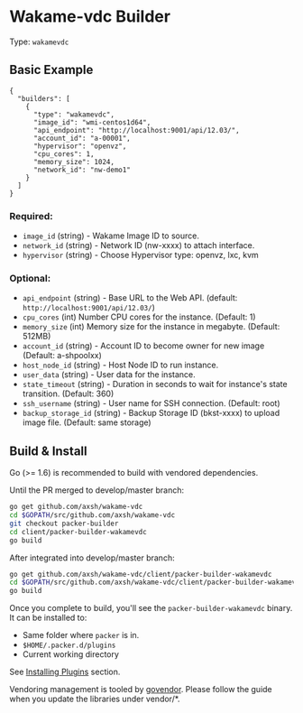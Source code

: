 # Wakame-vdc Builder

Type: ``wakamevdc``

## Basic Example

``` {.javascript}
{
  "builders": [
    {
      "type": "wakamevdc",
      "image_id": "wmi-centos1d64",
      "api_endpoint": "http://localhost:9001/api/12.03/",
      "account_id": "a-00001",
      "hypervisor": "openvz",
      "cpu_cores": 1,
      "memory_size": 1024,
      "network_id": "nw-demo1"
    }
  ]
}
```

### Required:

- `image_id` (string) - Wakame Image ID to source.
- `network_id` (string) - Network ID (nw-xxxx) to attach interface.
- `hypervisor` (string) - Choose Hypervisor type: openvz, lxc, kvm

### Optional:

- `api_endpoint` (string) - Base URL to  the Web API. (default: ``http://localhost:9001/api/12.03/``)
- `cpu_cores` (int) Number CPU cores for the instance. (Default: 1)
- `memory_size` (int) Memory size for the instance in megabyte. (Default: 512MB)
- `account_id` (string) - Account ID to become owner for new image (Default: a-shpoolxx)
- `host_node_id` (string) - Host Node ID to run instance.
- `user_data` (string) - User data for the instance.
- `state_timeout` (string) - Duration in seconds to wait for instance's state transition. (Default: 360)
- `ssh_username` (string) - User name for SSH connection. (Default: root)
- `backup_storage_id` (string) - Backup Storage ID (bkst-xxxx) to upload image file. (Default: same storage)

## Build & Install

Go (>= 1.6) is recommended to build with vendored dependencies.

Until the PR merged to develop/master branch:

```bash
go get github.com/axsh/wakame-vdc
cd $GOPATH/src/github.com/axsh/wakame-vdc
git checkout packer-builder
cd client/packer-builder-wakamevdc
go build
```

After integrated into develop/master branch:

```bash
go get github.com/axsh/wakame-vdc/client/packer-builder-wakamevdc
cd $GOPATH/src/github.com/axsh/wakame-vdc/client/packer-builder-wakamevdc
go build
```

Once you complete to build, you'll see the ``packer-builder-wakamevdc`` binary. It can be installed to:

- Same folder where ``packer`` is in.
- ``$HOME/.packer.d/plugins``
- Current working directory

See [Installing Plugins](https://www.packer.io/docs/extend/plugins.html) section.

Vendoring management is tooled by [govendor](https://github.com/kardianos/govendor). Please follow the guide
when you update the libraries under vendor/*.
